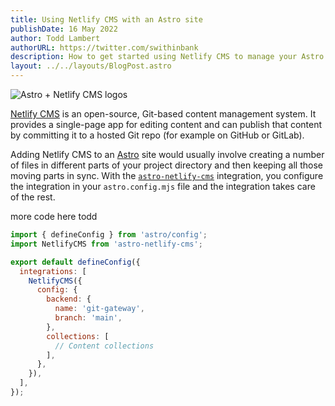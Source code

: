 ```yaml
---
title: Using Netlify CMS with an Astro site
publishDate: 16 May 2022
author: Todd Lambert
authorURL: https://twitter.com/swithinbank
description: How to get started using Netlify CMS to manage your Astro site’s content
layout: ../../layouts/BlogPost.astro
---
```

![Astro + Netlify CMS logos](/assets/blog/header.png)

[Netlify CMS](https://www.netlifycms.org/) is an open-source, Git-based content management system. It provides a single-page app for editing content and can publish that content by committing it to a hosted Git repo (for example on GitHub or GitLab).

Adding Netlify CMS to an [Astro](https://astro.build/) site would usually involve creating a number of files in different parts of your project directory and then keeping all those moving parts in sync. With the [`astro-netlify-cms`](https://github.com/delucis/astro-netlify-cms/) integration, you configure the integration in your `astro.config.mjs` file and the integration takes care of the rest.

more code here todd

```javascript
import { defineConfig } from 'astro/config';
import NetlifyCMS from 'astro-netlify-cms';

export default defineConfig({
  integrations: [
    NetlifyCMS({
      config: {
        backend: {
          name: 'git-gateway',
          branch: 'main',
        },
        collections: [
          // Content collections
        ],
      },
    }),
  ],
});
```